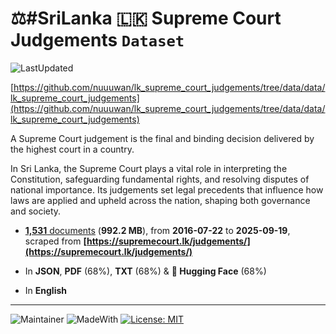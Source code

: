 # ⚖️#SriLanka 🇱🇰 Supreme Court Judgements `Dataset`

![LastUpdated](https://img.shields.io/badge/last_updated-2025--09--19_14:26:42-green)

[https://github.com/nuuuwan/lk_supreme_court_judgements/tree/data/data/lk_supreme_court_judgements](https://github.com/nuuuwan/lk_supreme_court_judgements/tree/data/data/lk_supreme_court_judgements)

A Supreme Court judgement is the final and binding decision delivered by the highest court in a country.

In Sri Lanka, the Supreme Court plays a vital role in interpreting the Constitution, safeguarding fundamental rights, and resolving disputes of national importance. Its judgements set legal precedents that influence how laws are applied and upheld across the nation, shaping both governance and society.

- [**1,531** documents](https://github.com/nuuuwan/lk_supreme_court_judgements/tree/data/data/lk_supreme_court_judgements) (**992.2 MB**), from **2016-07-22** to **2025-09-19**, scraped from **[https://supremecourt.lk/judgements/](https://supremecourt.lk/judgements/)**

- In **JSON**, **PDF** (68%), **TXT** (68%) & **🤗 Hugging Face** (68%)

- In **English**


---

![Maintainer](https://img.shields.io/badge/maintainer-nuuuwan-red)
![MadeWith](https://img.shields.io/badge/made_with-python-blue)
[![License: MIT](https://img.shields.io/badge/License-MIT-yellow.svg)](https://opensource.org/licenses/MIT)
